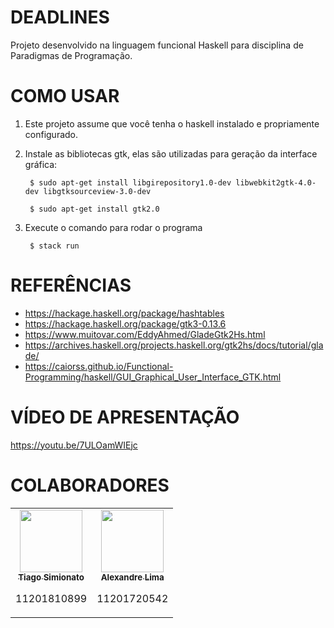 # DEADLINES
Projeto desenvolvido na linguagem funcional Haskell para disciplina de Paradigmas de Programação.


# COMO USAR
1. Este projeto assume que você tenha o haskell instalado e propriamente configurado.
2. Instale as bibliotecas gtk, elas são utilizadas para geração da interface gráfica:

        $ sudo apt-get install libgirepository1.0-dev libwebkit2gtk-4.0-dev libgtksourceview-3.0-dev
        
        $ sudo apt-get install gtk2.0
3. Execute o comando para rodar o programa

        $ stack run
        
# REFERÊNCIAS
- https://hackage.haskell.org/package/hashtables
- https://hackage.haskell.org/package/gtk3-0.13.6
- https://www.muitovar.com/EddyAhmed/GladeGtk2Hs.html
- https://archives.haskell.org/projects.haskell.org/gtk2hs/docs/tutorial/glade/
- https://caiorss.github.io/Functional-Programming/haskell/GUI_Graphical_User_Interface_GTK.html

# VÍDEO DE APRESENTAÇÃO
https://youtu.be/7ULOamWIEjc

# COLABORADORES

<table>
  <td align="center">
      <a href="https://github.com/tiago-simionato">
        <img src="https://github.com/tiago-simionato.png" width="100px;"/><br>
        <sub>
          <b> Tiago Simionato</b>
        </sub>
      </a>
      <p>11201810899</p>
    </td>
    <td align="center">
      <a href="https://github.com/AleeZL">
        <img src="https://github.com/AleeZL.png" width="100px;"/><br>
        <sub>
          <b>Alexandre Lima</b>
        </sub>        
      </a>
      <p>11201720542</p>
    </td>
</table>
      
